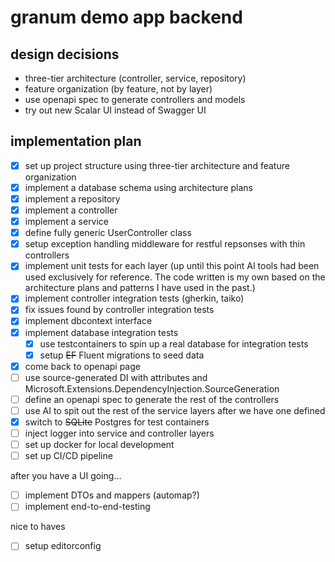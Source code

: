 # granum demo app backend

## design decisions
- three-tier architecture (controller, service, repository)
- feature organization (by feature, not by layer)
- use openapi spec to generate controllers and models
- try out new Scalar UI instead of Swagger UI

## implementation plan

- [X] set up project structure using three-tier architecture and feature organization
- [X] implement a database schema using architecture plans
- [X] implement a repository
- [X] implement a controller
- [x] implement a service
- [x] define fully generic UserController class
- [x] setup exception handling middleware for restful repsonses with thin controllers
- [x] implement unit tests for each layer
  (up until this point AI tools had been used exclusively for reference. The code written is my own based on the architecture plans and patterns I have used in the past.)
- [x] implement controller integration tests (gherkin, taiko)
- [x] fix issues found by controller integration tests
- [x] implement dbcontext interface
- [x] implement database integration tests
  - [x] use testcontainers to spin up a real database for integration tests
  - [x] setup ~~EF~~ Fluent migrations to seed data
- [x] come back to openapi page
- [ ] use source-generated DI with attributes and Microsoft.Extensions.DependencyInjection.SourceGeneration
- [ ] define an openapi spec to generate the rest of the controllers
- [ ] use AI to spit out the rest of the service layers after we have one defined
- [x] switch to ~~SQLite~~ Postgres for test containers
- [ ] inject logger into service and controller layers
- [ ] set up docker for local development
- [ ] set up CI/CD pipeline

after you have a UI going... 
- [ ] implement DTOs and mappers (automap?)
- [ ] implement end-to-end-testing

nice to haves
- [ ] setup editorconfig